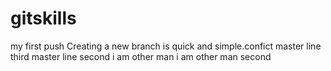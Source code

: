 # gitskills
my first push
Creating a new branch is quick and simple.confict
master line third
master line second
i am other man
i am other man second
